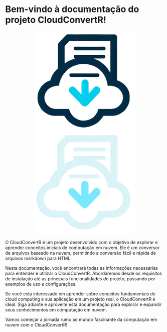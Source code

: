 # Bem-vindo à documentação do projeto CloudConvertR!

<div style="text-align:center"><img src="assets/CloudConvertR-light.png#gh-light-mode-only" /></div>
<div style="text-align:center"><img src="assets/CloudConvertR-dark.png#gh-dark-mode-only" /></div>

O CloudConvertR é um projeto desenvolvido com o objetivo de explorar e aprender conceitos iniciais de computação em nuvem. Ele é um conversor de arquivos baseado na nuvem, permitindo a conversão fácil e rápida de arquivos markdown para HTML.

Nesta documentação, você encontrará todas as informações necessárias para entender e utilizar o CloudConvertR. Abordaremos desde os requisitos de instalação até as principais funcionalidades do projeto, passando por exemplos de uso e configurações.

Se você está interessado em aprender sobre conceitos fundamentais de cloud computing e sua aplicação em um projeto real, o CloudConvertR é ideal. Siga adiante e aproveite esta documentação para explorar e expandir seus conhecimentos em computação em nuvem.

Vamos começar a jornada rumo ao mundo fascinante da computação em nuvem com o CloudConvertR!
